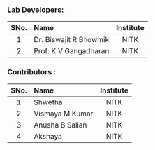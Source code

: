 ### Lab Developers:

| SNo. | Name | Institute |
| :--: | :-- | :-------: |
|  1   | Dr. Biswajit R Bhowmik | NITK |
|  2   | Prof. K V Gangadharan | NITK |

### Contributors :

| SNo. | Name | Institute |
| :--: | :-- | :-------: |
|  1   | Shwetha | NITK |
|  2   | Vismaya M Kumar | NITK |
|  3   | Anusha B Salian | NITK |
|  4   | Akshaya | NITK |


